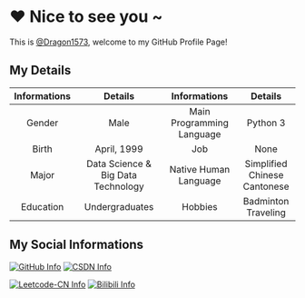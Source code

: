 # :heart: Nice to see you ~ </h1>

This is [@Dragon1573](https://github.com/Dragon1573), welcome to my GitHub Profile Page!

## My Details

|       Informations        |               Details               |       Informations        |               Details               |
|:-------------------------:|:-----------------------------------:|:-------------------------:|:-----------------------------------:|
|          Gender           |                Male                 | Main Programming Language |              Python 3               |
|           Birth           |             April, 1999             |            Job            |                None                 |
|           Major           | Data Science & Big Data Technology  |   Native Human Language   |  Simplified Chinese<br />Cantonese  |
|         Education         |           Undergraduates            |          Hobbies          |      Badminton<br />Traveling       |

## My Social Informations

[![GitHub Info](https://stats.justsong.cn/api/github?username=Dragon1573&theme=dark)](https://github.com/Dragon1573)
[![CSDN Info](https://stats.justsong.cn/api/csdn?id=u011367208&theme=dark)](https://blog.csdn.net/u011367208)

[![Leetcode-CN Info](https://stats.justsong.cn/api/leetcode/?username=Dragon1573&cn=true&theme=dark)](https://leetcode-cn.com/u/dragon1573/)
[![Bilibili Info](https://stats.justsong.cn/api/bilibili/?id=289561900&theme=dark)](https://space.bilibili.com/289561900)
